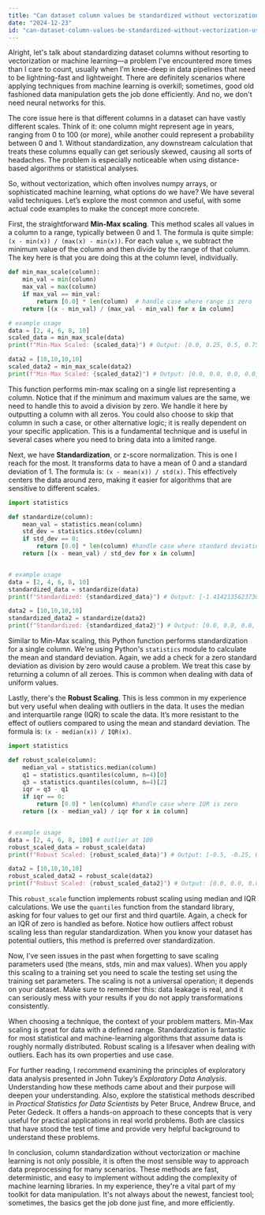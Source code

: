 ```yaml
---
title: "Can dataset column values be standardized without vectorization using non-ML methods?"
date: "2024-12-23"
id: "can-dataset-column-values-be-standardized-without-vectorization-using-non-ml-methods"
---
```


Alright, let's talk about standardizing dataset columns without resorting to vectorization or machine learning—a problem I've encountered more times than I care to count, usually when I'm knee-deep in data pipelines that need to be lightning-fast and lightweight. There are definitely scenarios where applying techniques from machine learning is overkill; sometimes, good old fashioned data manipulation gets the job done efficiently. And no, we don't need neural networks for this.

The core issue here is that different columns in a dataset can have vastly different scales. Think of it: one column might represent age in years, ranging from 0 to 100 (or more), while another could represent a probability between 0 and 1. Without standardization, any downstream calculation that treats these columns equally can get seriously skewed, causing all sorts of headaches. The problem is especially noticeable when using distance-based algorithms or statistical analyses.

So, without vectorization, which often involves numpy arrays, or sophisticated machine learning, what options do we have? We have several valid techniques. Let’s explore the most common and useful, with some actual code examples to make the concept more concrete.

First, the straightforward **Min-Max scaling**. This method scales all values in a column to a range, typically between 0 and 1. The formula is quite simple: `(x - min(x)) / (max(x) - min(x))`. For each value `x`, we subtract the minimum value of the column and then divide by the range of that column. The key here is that you are doing this at the column level, individually.

```python
def min_max_scale(column):
    min_val = min(column)
    max_val = max(column)
    if max_val == min_val:
        return [0.0] * len(column)  # handle case where range is zero
    return [(x - min_val) / (max_val - min_val) for x in column]

# example usage
data = [2, 4, 6, 8, 10]
scaled_data = min_max_scale(data)
print(f"Min-Max Scaled: {scaled_data}") # Output: [0.0, 0.25, 0.5, 0.75, 1.0]

data2 = [10,10,10,10]
scaled_data2 = min_max_scale(data2)
print(f"Min-Max Scaled: {scaled_data2}") # Output: [0.0, 0.0, 0.0, 0.0]

```

This function performs min-max scaling on a single list representing a column. Notice that if the minimum and maximum values are the same, we need to handle this to avoid a division by zero. We handle it here by outputting a column with all zeros. You could also choose to skip that column in such a case, or other alternative logic; it is really dependent on your specific application. This is a fundamental technique and is useful in several cases where you need to bring data into a limited range.

Next, we have **Standardization**, or z-score normalization. This is one I reach for the most. It transforms data to have a mean of 0 and a standard deviation of 1. The formula is: `(x - mean(x)) / std(x)`. This effectively centers the data around zero, making it easier for algorithms that are sensitive to different scales.

```python
import statistics

def standardize(column):
    mean_val = statistics.mean(column)
    std_dev = statistics.stdev(column)
    if std_dev == 0:
        return [0.0] * len(column) #handle case where standard deviation is zero
    return [(x - mean_val) / std_dev for x in column]


# example usage
data = [2, 4, 6, 8, 10]
standardized_data = standardize(data)
print(f"Standardized: {standardized_data}") # Output: [-1.4142135623730951, -0.7071067811865476, 0.0, 0.7071067811865476, 1.4142135623730951]

data2 = [10,10,10,10]
standardized_data2 = standardize(data2)
print(f"Standardized: {standardized_data2}") # Output: [0.0, 0.0, 0.0, 0.0]
```

Similar to Min-Max scaling, this Python function performs standardization for a single column. We're using Python's `statistics` module to calculate the mean and standard deviation. Again, we add a check for a zero standard deviation as division by zero would cause a problem. We treat this case by returning a column of all zeroes. This is common when dealing with data of uniform values.

Lastly, there's the **Robust Scaling**. This is less common in my experience but very useful when dealing with outliers in the data. It uses the median and interquartile range (IQR) to scale the data. It’s more resistant to the effect of outliers compared to using the mean and standard deviation. The formula is: `(x - median(x)) / IQR(x)`.

```python
import statistics

def robust_scale(column):
    median_val = statistics.median(column)
    q1 = statistics.quantiles(column, n=4)[0]
    q3 = statistics.quantiles(column, n=4)[2]
    iqr = q3 - q1
    if iqr == 0:
        return [0.0] * len(column) #handle case where IQR is zero
    return [(x - median_val) / iqr for x in column]


# example usage
data = [2, 4, 6, 8, 100] # outlier at 100
robust_scaled_data = robust_scale(data)
print(f"Robust Scaled: {robust_scaled_data}") # Output: [-0.5, -0.25, 0.0, 0.25, 24.0]

data2 = [10,10,10,10]
robust_scaled_data2 = robust_scale(data2)
print(f"Robust Scaled: {robust_scaled_data2}") # Output: [0.0, 0.0, 0.0, 0.0]
```

This `robust_scale` function implements robust scaling using median and IQR calculations. We use the `quantiles` function from the standard library, asking for four values to get our first and third quartile. Again, a check for an IQR of zero is handled as before. Notice how outliers affect robust scaling less than regular standardization. When you know your dataset has potential outliers, this method is preferred over standardization.

Now, I’ve seen issues in the past when forgetting to save scaling parameters used (the means, stds, min and max values). When you apply this scaling to a training set you need to scale the testing set using the training set parameters. The scaling is not a universal operation; it depends on your dataset. Make sure to remember this: data leakage is real, and it can seriously mess with your results if you do not apply transformations consistently.

When choosing a technique, the context of your problem matters. Min-Max scaling is great for data with a defined range. Standardization is fantastic for most statistical and machine-learning algorithms that assume data is roughly normally distributed. Robust scaling is a lifesaver when dealing with outliers. Each has its own properties and use case.

For further reading, I recommend examining the principles of exploratory data analysis presented in John Tukey’s *Exploratory Data Analysis*. Understanding how these methods came about and their purpose will deepen your understanding. Also, explore the statistical methods described in *Practical Statistics for Data Scientists* by Peter Bruce, Andrew Bruce, and Peter Gedeck. It offers a hands-on approach to these concepts that is very useful for practical applications in real world problems. Both are classics that have stood the test of time and provide very helpful background to understand these problems.

In conclusion, column standardization without vectorization or machine learning is not only possible, it is often the most sensible way to approach data preprocessing for many scenarios. These methods are fast, deterministic, and easy to implement without adding the complexity of machine learning libraries. In my experience, they're a vital part of my toolkit for data manipulation. It's not always about the newest, fanciest tool; sometimes, the basics get the job done just fine, and more efficiently.
